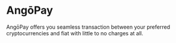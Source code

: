 # AngōPay

AngōPay offers you seamless transaction between your preferred cryptocurrencies and fiat with little to no charges at all.